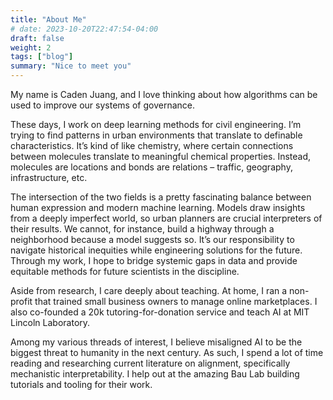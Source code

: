 ```yaml
---
title: "About Me"
# date: 2023-10-20T22:47:54-04:00
draft: false
weight: 2
tags: ["blog"]
summary: "Nice to meet you"
---
```


My name is Caden Juang, and I love thinking about how algorithms can be used to improve our systems of governance.

These days, I work on deep learning methods for civil engineering. I’m trying to find patterns in urban environments that translate to definable characteristics. It’s kind of like chemistry, where certain connections between molecules translate to meaningful chemical properties. Instead, molecules are locations and bonds are relations – traffic, geography, infrastructure, etc.

The intersection of the two fields is a pretty fascinating balance between human expression and modern machine learning. Models draw insights from a deeply imperfect world, so urban planners are crucial interpreters of their results. We cannot, for instance, build a highway through a neighborhood because a model suggests so. It’s our responsibility to navigate historical inequities while engineering solutions for the future. Through my work, I hope to bridge systemic gaps in data and provide equitable methods for future scientists in the discipline.

Aside from research, I care deeply about teaching. At home, I ran a non-profit that trained small business owners to manage online marketplaces. I also co-founded a 20k tutoring-for-donation service and teach AI at MIT Lincoln Laboratory.

Among my various threads of interest, I believe misaligned AI to be the biggest threat to humanity in the next century. As such, I spend a lot of time reading and researching current literature on alignment, specifically mechanistic interpretability. I help out at the amazing Bau Lab building tutorials and tooling for their work.
